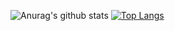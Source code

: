 ![Anurag's github stats](https://github-readme-stats.vercel.app/api?username=6rube)
[![Top Langs](https://github-readme-stats.vercel.app/api/top-langs/?username=6rube)](https://github.com/anuraghazra/github-readme-stats)
